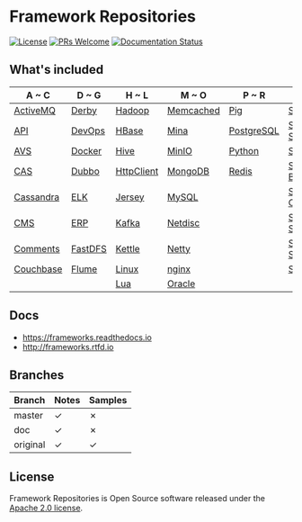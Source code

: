 # Framework Repositories

[![License](https://img.shields.io/badge/license-Apache-blue.svg)](https://github.com/T5750/framework-repositories/blob/master/LICENSE.txt)
[![PRs Welcome](https://img.shields.io/badge/PRs-welcome-brightgreen.svg)](https://github.com/T5750/framework-repositories/pulls)
[![Documentation Status](https://readthedocs.org/projects/frameworks/badge/?version=latest)](https://frameworks.readthedocs.io/en/latest/?badge=latest)

## What's included
A ~ C | D ~ G | H ~ L | M ~ O | P ~ R | S | T ~ U | V ~ Z
----|----|----|----|----|----|----|----
[ActiveMQ](module/activemq.md) | [Derby](module/databases/derby.md) | [Hadoop](module/big-data/hadoop.md) | [Memcached](module/databases/memcached.md) | [Pig](module/big-data/pig.md) | [Solr](module/big-data/solr.md) | [Tests](doc/source/framework/tests) | [ZooKeeper](module/zookeeper.md)
[API](doc/source/framework/api) | [DevOps](doc/source/devops) | [HBase](module/big-data/hbase.md) | [Mina](module/network/mina.md) | [PostgreSQL](module/databases/postgresql.md) | [Spark SQL](module/big-data/spark.md) | [ThingsBoard](module/framework/iot/thingsboard.md) |
[AVS](doc/source/framework/avs) | [Docker](doc/docker/docker.md) | [Hive](module/big-data/hive.md) | [MinIO](doc/source/proxy/minio) | [Python](doc/source/framework/python) | [Spring](module/spring/README.md) |  |
[CAS](doc/source/framework/sso) | [Dubbo](doc/source/rpc) | [HttpClient](module/network/README.md) | [MongoDB](module/databases/mongo.md) | [Redis](module/databases/redis.md) | [Spring Boot](module/spring-boot/README.md) |  |
[Cassandra](module/databases/cassandra.md) | [ELK](module/elk.md) | [Jersey](module/rest.md) | [MySQL](module/databases/mysql.md) |  | [Spring Cloud](module/spring-cloud.md) |  |
[CMS](doc/source/framework/cms) | [ERP](doc/source/framework/erp) | [Kafka](module/big-data/kafka.md) | [Netdisc](doc/source/framework/netdisc) |  | [Spring Security](module/spring-boot/spring-boot-security.md) |  |
[Comments](doc/source/framework/comments) | [FastDFS](module/nginx/fastdfs.md) | [Kettle](module/databases/kettle.md) | [Netty](module/network/netty.md) |  | [Spring Session](module/spring/README.md) |  |
[Couchbase](module/databases/couchbase.md) | [Flume](module/big-data/flume.md) | [Linux](linux/README.md) | [nginx](module/nginx/README.md) |  | [Storm](module/big-data/storm.md) |  |
|  |  | [Lua](doc/source/proxy/lua) | [Oracle](module/databases/oracle.md) |  |  |  |

## Docs
- https://frameworks.readthedocs.io
- http://frameworks.rtfd.io

## Branches
Branch | Notes | Samples
---|---|---
master | ✓ | ✗
doc | ✓ | ✗
original | ✓ | ✓

## License
Framework Repositories is Open Source software released under the [Apache 2.0 license](http://www.apache.org/licenses/LICENSE-2.0.html).